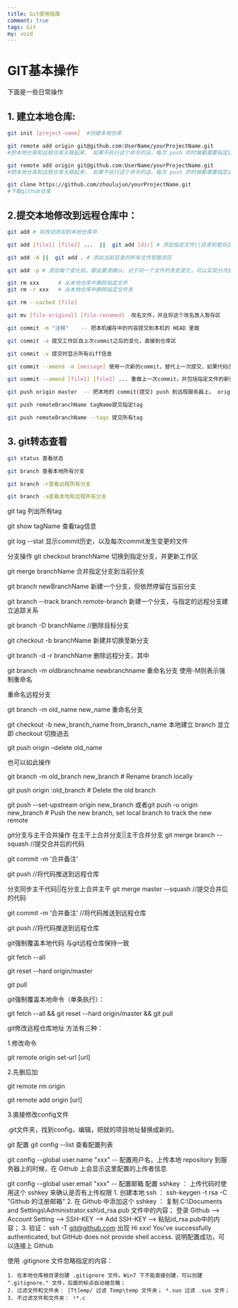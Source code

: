```yaml
---
title: Git使用指南
comment: true
tags: Git
my: void
---
```

# GIT基本操作
下面是一些日常操作

## 1. 建立本地仓库:

```bash
git init [project-name]  #创建本地仓库
```


```bash
git remote add origin git@github.com:UserName/yourProjectName.git   
#把本地仓库和远程仓库关联起来， 如果不执行这个命令的话，每次 push 的时候都需要指定远程服务器的地址

git remote add origin git@github.com:UserName/yourProjectName.git   
#把本地仓库和远程仓库关联起来， 如果不执行这个命令的话，每次 push 的时候都需要指定远程服务器的地址

git clone https://github.com/zhoulujun/yourProjectName.git
#下载github仓库
```

## 2.提交本地修改到远程仓库中：
``` bash
git add # 将改动添加到本地仓库中  

git add [file1] [file2] ...  ||  git add [dir] # 添加指定文件||目录到暂存区

git add -A ||  git add . # 添加当前目录的所有文件到暂存区

git add -p # 添加每个变化前，都会要求确认，对于同一个文件的多处变化，可以实现分次提交
```

``` bash
git rm xxx      # 从本地仓库中删除指定文件
git rm -r xxx   # 从本地仓库中删除指定文件夹

git rm --cached [file]
```
``` bash
git mv [file-original] [file-renamed]  改名文件，并且将这个改名放入暂存区
```
``` bash
git commit -m "注释"    -- 把本机缓存中的内容提交到本机的 HEAD 里面

git commit -a 提交工作区自上次commit之后的变化，直接到仓库区

git commit -v 提交时显示所有diff信息

git commit --amend -m [message] 使用一次新的commit，替代上一次提交，如果代码没有任何新变化，则用来改写上一次commit的提交信息

git commit --amend [file1] [file2] ... 重做上一次commit，并包括指定文件的新变化
```
``` bash
git push origin master  -- 把本地的 commit(提交) push 到远程服务器上， origin 也就是之前 git remote add origin 那个命令里面的 origin，origin 替代了服务器仓库地址：git@github.com:zhoulujun/yourProjectName.git 

git push remoteBranchName tagName提交指定tag

git push remoteBranchName --tags 提交所有tag
```

## 3. git转态查看
``` bash
git status 查看状态
```
``` bash
git branch 查看本地所有分支

git branch -r查看远程所有分支

git branch -a查看本地和远程所有分支
```
git tag  列出所有tag

git show tagName 查看tag信息

git log --stat 显示commit历史，以及每次commit发生变更的文件

分支操作
git checkout branchName 切换到指定分支，并更新工作区

git merge branchName 合并指定分支到当前分支

git branch newBranchName 新建一个分支，但依然停留在当前分支

git branch --track branch remote-branch 新建一个分支，与指定的远程分支建立追踪关系

git branch -D branchName //删除目标分支

git checkout -b branchName 新建并切换至新分支

git branch -d -r branchName 删除远程分支，其中

git branch -m oldbranchname newbranchname  重命名分支 使用-M则表示强制重命名

重命名远程分支

git branch -m old_name new_name 重命名分支

git checkout -b new_branch_name from_branch_name 本地建立 branch 並立即 checkout 切換過去

git push origin –delete old_name

也可以如此操作

git branch -m old_branch new_branch # Rename branch locally

git push origin :old_branch # Delete the old branch

git push --set-upstream origin new_branch 或者git push -u origin new_branch  # Push the new branch, set local branch to track the new remote

git分支与主干合并操作
在主干上合并分支||主干合并分支
git merge branch --squash //提交合并后的代码

git commit -m  ‘合并备注’

git push //将代码推送到远程仓库

分支同步主干代码||在分支上合并主干
git merge master --squash //提交合并后的代码

git commit -m  ‘合并备注’ //将代码推送到远程仓库

git push //将代码推送到远程仓库

git强制覆盖本地代码
与git远程仓库保持一致

git fetch --all

git reset --hard origin/master

git pull

git强制覆盖本地命令（单条执行）：

git fetch --all && git reset --hard origin/master && git pull

git修改远程仓库地址
方法有三种：

1.修改命令

git remote origin set-url [url]

2.先删后加

git remote rm origin

git remote add origin [url]

3.直接修改config文件

.git文件夹，找到config，编辑，把就的项目地址替换成新的。

git 配置
git config --list        查看配置列表

git config --global user.name "xxx"   -- 配置用户名，上传本地 repository 到服务器上的时候，在 Github 上会显示这里配置的上传者信息

git config --global user.email "xxx"    -- 配置邮箱
配置 sshkey ： 上传代码时使用这个 sshkey 来确认是否有上传权限
    1. 创建本地 ssh ： ssh-keygen -t rsa -C "Github 的注册邮箱"
    2. 在 Github 中添加这个 sshkey ： 
        复制  C:\Documents and Settings\Administrator\.ssh\id_rsa.pub 文件中的内容；
        登录 Github --> Account Setting  --> SSH-KEY --> Add SSH-KEY --> 粘贴id_rsa.pub中的内容；
    3. 验证： ssh -T git@github.com
        出现 Hi xxx! You've successfully authenticated, but GitHub does not provide shell access. 说明配置成功，可以连接上 Github

使用 .gitignore 文件忽略指定的内容：

    1. 在本地仓库根目录创建 .gitignore 文件。Win7 下不能直接创建，可以创建 ".gitignore." 文件，后面的标点自动被忽略；
    2. 过滤文件和文件夹： [Tt]emp/ 过滤 Temp\temp 文件夹； *.suo 过滤 .suo 文件；
    3. 不过滤文件和文件夹： !*.c